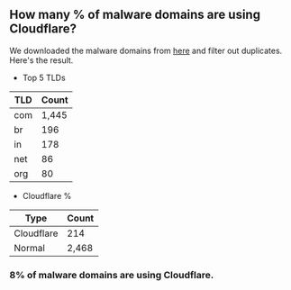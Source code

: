 ## How many % of malware domains are using Cloudflare?


We downloaded the malware domains from [here](https://urlhaus.abuse.ch) and filter out duplicates.
Here's the result.


[//]: # (start replacement)


- Top 5 TLDs

| TLD | Count |
| --- | --- |
| com | 1,445 |
| br | 196 |
| in | 178 |
| net | 86 |
| org | 80 |


- Cloudflare %

| Type | Count |
| --- | --- |
| Cloudflare | 214 |
| Normal | 2,468 |


### 8% of malware domains are using Cloudflare.